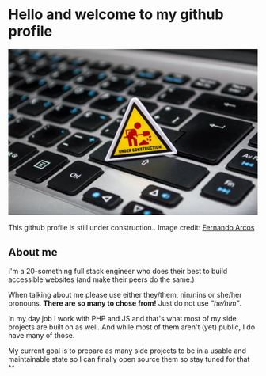 # Hello and welcome to my github profile

![an "under construction" sign on a macbook keyboard](https://github.com/DysphoricUnicorn/DysphoricUnicorn/blob/master/img/under_construction.jpeg)

This github profile is still under construction.. Image credit: 
[Fernando Arcos](https://www.pexels.com/@ferarcosn)

## About me
I'm a 20-something full stack engineer who does their best to build accessible websites (and make their peers do the same.)

When talking about me please use either they/them, nin/nins or she/her pronouns.
__There are so many to chose from!__ Just do not use _"he/him"_.

In my day job I work with PHP and JS and that's what most of my side projects are built on as well. And while most of them aren't (yet) public, I do have many of those.

My current goal is to prepare as many side projects to be in a usable and maintainable state so I can finally open source them so stay tuned for that ^^